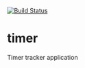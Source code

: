 [![Build Status](https://secure.travis-ci.org/vickodin/timer.png)](http://travis-ci.org/vickodin/timer)

timer
=====

Timer tracker application
